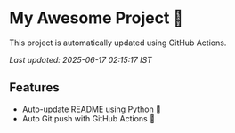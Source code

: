 # My Awesome Project 🚀

This project is automatically updated using GitHub Actions.

_Last updated: 2025-06-17 02:15:17 IST_

## Features
- Auto-update README using Python 🐍
- Auto Git push with GitHub Actions 🤖
